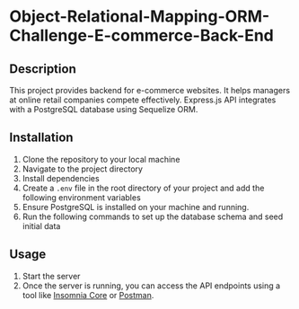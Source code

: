 # Object-Relational-Mapping-ORM-Challenge-E-commerce-Back-End
## Description

This project provides backend for e-commerce websites. It helps managers at online retail companies compete effectively. Express.js API integrates with a PostgreSQL database using Sequelize ORM.

## Installation

1. Clone the repository to your local machine
2. Navigate to the project directory
3. Install dependencies
4. Create a `.env` file in the root directory of your project and add the following environment variables
5. Ensure PostgreSQL is installed on your machine and running.
6. Run the following commands to set up the database schema and seed initial data

## Usage

1. Start the server
2. Once the server is running, you can access the API endpoints using a tool like [Insomnia Core](https://insomnia.rest/download/) or [Postman](https://www.postman.com/downloads/).
